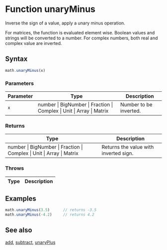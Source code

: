 <!-- Note: This file is automatically generated from source code comments. Changes made in this file will be overridden. -->

# Function unaryMinus

Inverse the sign of a value, apply a unary minus operation.

For matrices, the function is evaluated element wise. Boolean values and
strings will be converted to a number. For complex numbers, both real and
complex value are inverted.


## Syntax

```js
math.unaryMinus(x)
```

### Parameters

Parameter | Type | Description
--------- | ---- | -----------
`x` | number &#124; BigNumber &#124; Fraction &#124; Complex &#124; Unit &#124; Array &#124; Matrix | Number to be inverted.

### Returns

Type | Description
---- | -----------
number &#124; BigNumber &#124; Fraction &#124; Complex &#124; Unit &#124; Array &#124; Matrix | Returns the value with inverted sign.


### Throws

Type | Description
---- | -----------


## Examples

```js
math.unaryMinus(3.5)      // returns -3.5
math.unaryMinus(-4.2)     // returns 4.2
```


## See also

[add](add.md),
[subtract](subtract.md),
[unaryPlus](unaryPlus.md)
